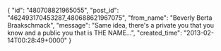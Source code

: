  {
   "id": "480708821965055",
   "post_id": "462493170453287_480688621967075",
   "from_name": "Beverly Berta Braakschmack",
   "message": "Same idea, there's a private you that you know and a public you that is THE NAME...",
   "created_time": "2013-02-14T00:28:49+0000"
 }
